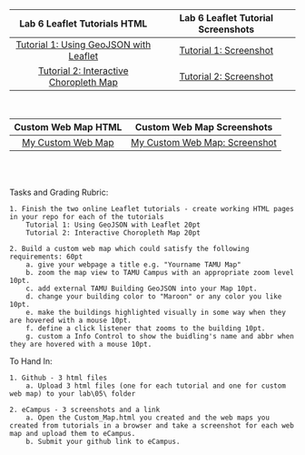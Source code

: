 |Lab 6 Leaflet Tutorials HTML|Lab 6 Leaflet Tutorial Screenshots|
|:------:|:------:|
|[Tutorial 1: Using GeoJSON with Leaflet](Tutorial1.html)|[Tutorial 1: Screenshot](Screenshot_Tutorial_1.png)|
|[Tutorial 2: Interactive Choropleth Map](Tutorial2.html)|[Tutorial 2: Screenshot](Screenshot_Tutorial_2.png)|
<br/>

|Custom Web Map HTML|Custom Web Map Screenshots|
|:------:|:------:|
|[My Custom Web Map](Custom_Map.html)|[My Custom Web Map: Screenshot](Screenshot_Custom_Map.png)|
<br/>
<br/>


Tasks and Grading Rubric:

    1. Finish the two online Leaflet tutorials - create working HTML pages in your repo for each of the tutorials
        Tutorial 1: Using GeoJSON with Leaflet 20pt
        Tutorial 2: Interactive Choropleth Map 20pt

    2. Build a custom web map which could satisfy the following requirements: 60pt
        a. give your webpage a title e.g. "Yourname TAMU Map"
        b. zoom the map view to TAMU Campus with an appropriate zoom level 10pt.
        c. add external TAMU Building GeoJSON into your Map 10pt.
        d. change your building color to "Maroon" or any color you like 10pt.
        e. make the buildings highlighted visually in some way when they are hovered with a mouse 10pt.
        f. define a click listener that zooms to the building 10pt.
        g. custom a Info Control to show the buidling's name and abbr when they are hovered with a mouse 10pt.


To Hand In:

    1. Github - 3 html files
        a. Upload 3 html files (one for each tutorial and one for custom web map) to your lab\05\ folder

    2. eCampus - 3 screenshots and a link
        a. Open the Custom_Map.html you created and the web maps you created from tutorials in a browser and take a screenshot for each web map and upload them to eCampus.
        b. Submit your github link to eCampus.